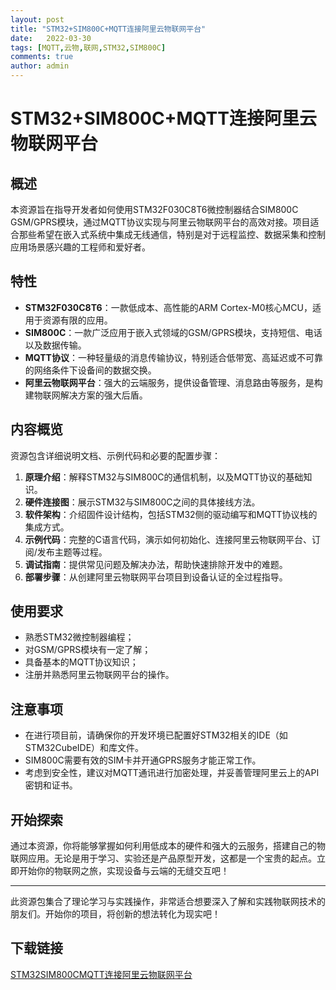 ```yaml
---
layout: post
title: "STM32+SIM800C+MQTT连接阿里云物联网平台"
date:   2022-03-30
tags: [MQTT,云物,联网,STM32,SIM800C]
comments: true
author: admin
---
```

# STM32+SIM800C+MQTT连接阿里云物联网平台

## 概述

本资源旨在指导开发者如何使用STM32F030C8T6微控制器结合SIM800C GSM/GPRS模块，通过MQTT协议实现与阿里云物联网平台的高效对接。项目适合那些希望在嵌入式系统中集成无线通信，特别是对于远程监控、数据采集和控制应用场景感兴趣的工程师和爱好者。

## 特性

- **STM32F030C8T6**：一款低成本、高性能的ARM Cortex-M0核心MCU，适用于资源有限的应用。
- **SIM800C**：一款广泛应用于嵌入式领域的GSM/GPRS模块，支持短信、电话以及数据传输。
- **MQTT协议**：一种轻量级的消息传输协议，特别适合低带宽、高延迟或不可靠的网络条件下设备间的数据交换。
- **阿里云物联网平台**：强大的云端服务，提供设备管理、消息路由等服务，是构建物联网解决方案的强大后盾。

## 内容概览

资源包含详细说明文档、示例代码和必要的配置步骤：

1. **原理介绍**：解释STM32与SIM800C的通信机制，以及MQTT协议的基础知识。
2. **硬件连接图**：展示STM32与SIM800C之间的具体接线方法。
3. **软件架构**：介绍固件设计结构，包括STM32侧的驱动编写和MQTT协议栈的集成方式。
4. **示例代码**：完整的C语言代码，演示如何初始化、连接阿里云物联网平台、订阅/发布主题等过程。
5. **调试指南**：提供常见问题及解决办法，帮助快速排除开发中的难题。
6. **部署步骤**：从创建阿里云物联网平台项目到设备认证的全过程指导。

## 使用要求

- 熟悉STM32微控制器编程；
- 对GSM/GPRS模块有一定了解；
- 具备基本的MQTT协议知识；
- 注册并熟悉阿里云物联网平台的操作。

## 注意事项

- 在进行项目前，请确保你的开发环境已配置好STM32相关的IDE（如STM32CubeIDE）和库文件。
- SIM800C需要有效的SIM卡并开通GPRS服务才能正常工作。
- 考虑到安全性，建议对MQTT通讯进行加密处理，并妥善管理阿里云上的API密钥和证书。

## 开始探索

通过本资源，你将能够掌握如何利用低成本的硬件和强大的云服务，搭建自己的物联网应用。无论是用于学习、实验还是产品原型开发，这都是一个宝贵的起点。立即开始你的物联网之旅，实现设备与云端的无缝交互吧！

---

此资源包集合了理论学习与实践操作，非常适合想要深入了解和实践物联网技术的朋友们。开始你的项目，将创新的想法转化为现实吧！

## 下载链接

[STM32SIM800CMQTT连接阿里云物联网平台](https://pan.quark.cn/s/aedbade94f5f)